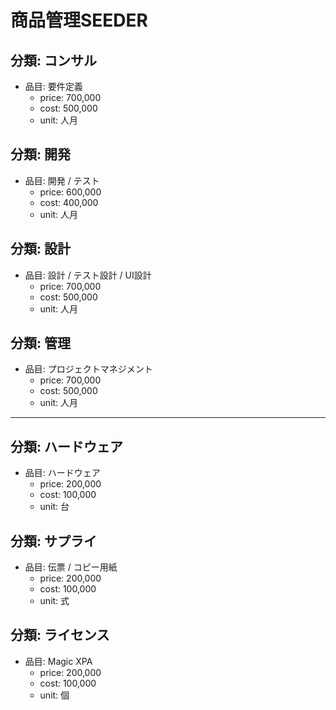 # 商品管理SEEDER

## 分類: コンサル
- 品目: 要件定義  
  - price: 700,000  
  - cost: 500,000  
  - unit: 人月  

## 分類: 開発
- 品目: 開発 / テスト  
  - price: 600,000  
  - cost: 400,000  
  - unit: 人月  

## 分類: 設計
- 品目: 設計 / テスト設計 / UI設計  
  - price: 700,000  
  - cost: 500,000  
  - unit: 人月  

## 分類: 管理
- 品目: プロジェクトマネジメント  
  - price: 700,000  
  - cost: 500,000  
  - unit: 人月  

---

## 分類: ハードウェア
- 品目: ハードウェア  
  - price: 200,000  
  - cost: 100,000  
  - unit: 台  

## 分類: サプライ
- 品目: 伝票 / コピー用紙  
  - price: 200,000  
  - cost: 100,000  
  - unit: 式

## 分類: ライセンス
- 品目: Magic XPA  
  - price: 200,000  
  - cost: 100,000  
  - unit: 個  